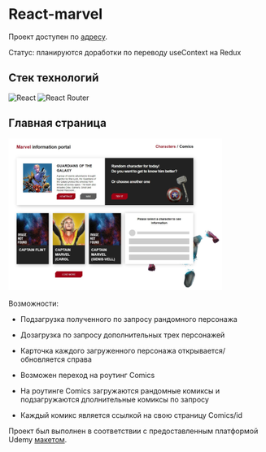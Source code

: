 # React-marvel

Проект доступен по [адресу](https://kovolga.github.io/react-marvel/).

Статус: планируются доработки по переводу useContext на Redux

## Стек технологий

![React](https://img.shields.io/badge/react-%2320232a.svg?style=for-the-badge&logo=react&logoColor=%2361DAFB)
![React Router](https://img.shields.io/badge/React_Router-CA4245?style=for-the-badge&logo=react-router&logoColor=white)

## Главная страница

<img src="./src/images/preview.jpg" width=420px>

Возможности:

- Подзагрузка полученного по запросу рандомного персонажа

- Дозагрузка по запросу дополнительных трех персонажей

- Карточка каждого загруженного персонажа открывается/обновляется справа

- Возможен переход на роутинг Comics

- На роутинге Comics загружаются рандомные комиксы и подзагружаются дполнительные комиксы по запросу

- Каждый комикс является ссылкой на свою страницу Comics/id

Проект был выполнен в соответствии с предоставленным платформой Udemy
[макетом](https://www.figma.com/file/xiC1B6ZlHvbiUK6FO3caxN/Marvel-DB?type=design&node-id=1883%3A212&t=tysI6uSz9TOHCOL2-1).
